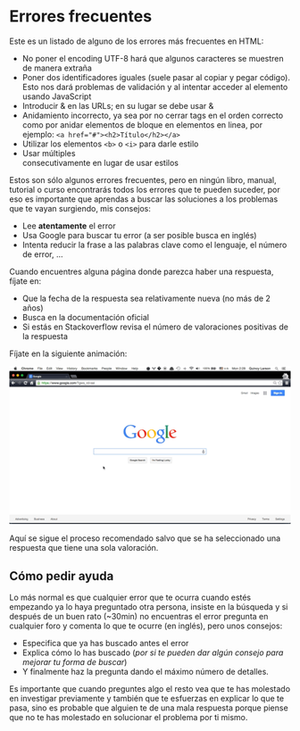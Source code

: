 # Errores frecuentes

Este es un listado de alguno de los errores más frecuentes en HTML:
* No poner el encoding UTF-8 hará que algunos caracteres se muestren de manera extraña
* Poner dos identificadores iguales (suele pasar al copiar y pegar código). Esto nos dará problemas de validación y al
intentar acceder al elemento usando JavaScript
* Introducir & en las URLs; en su lugar se debe usar &amp;
* Anidamiento incorrecto, ya sea por no cerrar tags en el orden correcto como por anidar elementos de bloque en
elementos en linea, por ejemplo: ```<a href="#"><h2>Título</h2></a>```
* Utilizar los elementos ```<b>``` o ```<i>``` para darle estilo
* Usar múltiples <br> consecutivamente en lugar de usar estilos

Estos son sólo algunos errores frecuentes, pero en ningún libro, manual, tutorial o curso encontrarás todos
los errores que te pueden suceder, por eso es importante que aprendas a buscar las soluciones a los problemas que
te vayan surgiendo, mis consejos:
* Lee **atentamente** el error
* Usa Google para buscar tu error (a ser posible busca en inglés)
* Intenta reducir la frase a las palabras clave como el lenguaje, el número de error, ...

Cuando encuentres alguna página donde parezca haber una respuesta, fíjate en:
* Que la fecha de la respuesta sea relativamente nueva (no más de 2 años)
* Busca en la documentación oficial
* Si estás en Stackoverflow revisa el número de valoraciones positivas de la respuesta

Fíjate en la siguiente animación:

[![](../images/buscar_error.gif)](../images/buscar_error.gif)

Aquí se sigue el proceso recomendado salvo que se ha seleccionado una respuesta que tiene una sola valoración.

## Cómo pedir ayuda
Lo más normal es que cualquier error que te ocurra cuando estés empezando ya lo haya preguntado otra persona, insiste en la búsqueda y si después de un buen rato (~30min) no encuentras el error pregunta en cualquier foro y comenta lo que te ocurre (en inglés), pero unos consejos:
* Especifica que ya has buscado antes el error
* Explica cómo lo has buscado (*por si te pueden dar algún consejo para mejorar tu forma de buscar*)
* Y finalmente haz la pregunta dando el máximo número de detalles. 

Es importante que cuando preguntes algo el resto vea que te has molestado en investigar previamente y también que te esfuerzas en explicar lo que te pasa, sino es probable que alguien te de una mala respuesta porque piense que no te has molestado en solucionar el problema por ti mismo.